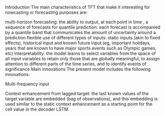 Introduction
The main characteristics of TFT that make it interesting for nowcasting or forecasting purposes are:

multi-horizon forecasting: the ability to output, at each point in time 
, a sequence of forecasts for 
quantile prediction: each forecast is accompanied by a quantile band that communicates the amount of uncertainty around a prediction
flexible use of different types of inputs: static inputs (akin to fixed effects), historical input and known future input (eg, important holidays, years that are known to have major sports events such as Olympic games, etc)
interpretability: the model learns to select variables from the space of all input variables to retain only those that are globally meaningful, to assign attention to different parts of the time series, and to identify events of significance
Main innovations
The present model includes the following innovations:

Multi-frequency input

Context enhancement from lagged target: the last known values of the target variable are embedded (bag of observations), and this embedding is used similar to the static context enhancement as a starting point for the cell value in the decoder LSTM.
